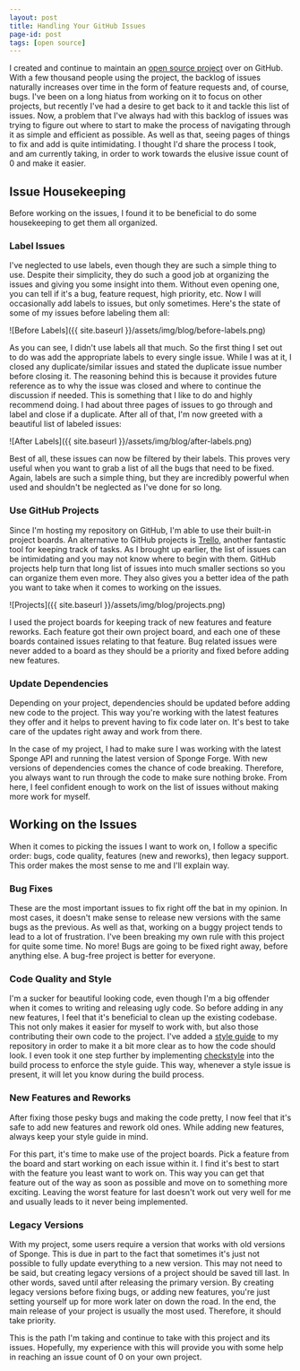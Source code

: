 ```yaml
---
layout: post
title: Handling Your GitHub Issues
page-id: post
tags: [open source]
---
```


I created and continue to maintain an [open source project](https://github.com/Erigitic/TotalEconomy) over on GitHub. With a few thousand people using the project, the backlog of issues naturally increases over time in the form of feature requests and, of course, bugs. I've been on a long hiatus from working on it to focus on other projects, but recently I've had a desire to get back to it and tackle this list of issues. Now, a problem that I've always had with this backlog of issues was trying to figure out where to start to make the process of navigating through it as simple and efficient as possible. As well as that, seeing pages of things to fix and add is quite intimidating. I thought I'd share the process I took, and am currently taking, in order to work towards the elusive issue count of 0 and make it easier.

## Issue Housekeeping

Before working on the issues, I found it to be beneficial to do some housekeeping to get them all organized.

### Label Issues

I've neglected to use labels, even though they are such a simple thing to use. Despite their simplicity, they do such a good job at organizing the issues and giving you some insight into them. Without even opening one, you can tell if it's a bug, feature request, high priority, etc. Now I will occasionally add labels to issues, but only sometimes. Here's the state of some of my issues before labeling them all:

![Before Labels]({{ site.baseurl }}/assets/img/blog/before-labels.png)

As you can see, I didn't use labels all that much. So the first thing I set out to do was add the appropriate labels to every single issue. While I was at it, I closed any duplicate/similar issues and stated the duplicate issue number before closing it. The reasoning behind this is because it provides future reference as to why the issue was closed and where to continue the discussion if needed. This is something that I like to do and highly recommend doing. I had about three pages of issues to go through and label and close if a duplicate. After all of that, I'm now greeted with a beautiful list of labeled issues:

![After Labels]({{ site.baseurl }}/assets/img/blog/after-labels.png)

Best of all, these issues can now be filtered by their labels. This proves very useful when you want to grab a list of all the bugs that need to be fixed. Again, labels are such a simple thing, but they are incredibly powerful when used and shouldn't be neglected as I've done for so long.

### Use GitHub Projects

Since I'm hosting my repository on GitHub, I'm able to use their built-in project boards. An alternative to GitHub projects is [Trello](https://trello.com), another fantastic tool for keeping track of tasks. As I brought up earlier, the list of issues can be intimidating and you may not know where to begin with them. GitHub projects help turn that long list of issues into much smaller sections so you can organize them even more. They also gives you a better idea of the path you want to take when it comes to working on the issues.

![Projects]({{ site.baseurl }}/assets/img/blog/projects.png)

I used the project boards for keeping track of new features and feature reworks. Each feature got their own project board, and each one of these boards contained issues relating to that feature. Bug related issues were never added to a board as they should be a priority and fixed before adding new features.

### Update Dependencies

Depending on your project, dependencies should be updated before adding new code to the project. This way you're working with the latest features they offer and it helps to prevent having to fix code later on. It's best to take care of the updates right away and work from there.

In the case of my project, I had to make sure I was working with the latest Sponge API and running the latest version of Sponge Forge. With new versions of dependencies comes the chance of code breaking. Therefore, you always want to run through the code to make sure nothing broke. From here, I feel confident enough to work on the list of issues without making more work for myself.

## Working on the Issues

When it comes to picking the issues I want to work on, I follow a specific order: bugs, code quality, features (new and reworks), then legacy support. This order makes the most sense to me and I'll explain way.

### Bug Fixes

These are the most important issues to fix right off the bat in my opinion. In most cases, it doesn't make sense to release new versions with the same bugs as the previous. As well as that, working on a buggy project tends to lead to a lot of frustration. I've been breaking my own rule with this project for quite some time. No more! Bugs are going to be fixed right away, before anything else. A bug-free project is better for everyone.

### Code Quality and Style

I'm a sucker for beautiful looking code, even though I'm a big offender when it comes to writing and releasing ugly code. So before adding in any new features, I feel that it's beneficial to clean up the existing codebase. This not only makes it easier for myself to work with, but also those contributing their own code to the project. I've added a [style guide](https://github.com/Erigitic/TotalEconomy/blob/develop/CONTRIBUTING.md) to my repository in order to make it a bit more clear as to how the code should look. I even took it one step further by implementing [checkstyle](https://checkstyle.org/) into the build process to enforce the style guide. This way, whenever a style issue is present, it will let you know during the build process.

### New Features and Reworks

After fixing those pesky bugs and making the code pretty, I now feel that it's safe to add new features and rework old ones. While adding new features, always keep your style guide in mind.

For this part, it's time to make use of the project boards. Pick a feature from the board and start working on each issue within it. I find it's best to start with the feature you least want to work on. This way you can get that feature out of the way as soon as possible and move on to something more exciting. Leaving the worst feature for last doesn't work out very well for me and usually leads to it never being implemented.

### Legacy Versions

With my project, some users require a version that works with old versions of Sponge. This is due in part to the fact that sometimes it's just not possible to fully update everything to a new version. This may not need to be said, but creating legacy versions of a project should be saved till last. In other words, saved until after releasing the primary version. By creating legacy versions before fixing bugs, or adding new features, you're just setting yourself up for more work later on down the road. In the end, the main release of your project is usually the most used. Therefore, it should take priority.

This is the path I'm taking and continue to take with this project and its issues. Hopefully, my experience with this will provide you with some help in reaching an issue count of 0 on your own project.